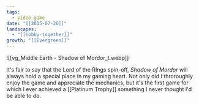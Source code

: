 ```yaml
---
tags:
  - video-game
date: "[[2015-07-26]]"
landscapes:
  - "[[hobby-together]]"
growth: "[[Evergreen]]"
---
```

![[vg_Middle Earth - Shadow of Mordor_t.webp]]

It's fair to say that the Lord of the RIngs spin-off, *Shadow of Mordor* will always hold a special place in my gaming heart. Not only did I throroughly enjoy the game and appreciate the mechanics, but it's the first game for which I ever achieved a [[Platinum Trophy]] something I never thought I'd be able to do.